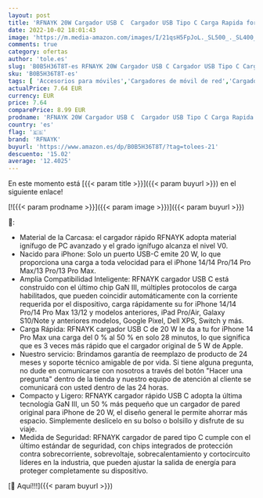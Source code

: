 ```yaml
---
layout: post
title: 'RFNAYK 20W Cargador USB C  Cargador USB Tipo C Carga Rapida for iPhone 14/14 Pro/14 Pro MAX  PD 3.0 Cargador Móvil USB C Adaptador for iPhone 12 13 Pro MAX 11 XR 8 Galaxy Pixel 4/3 iPad Mini  Blanco '
date: 2022-10-02 18:01:43
image: 'https://m.media-amazon.com/images/I/21qsH5FpJoL._SL500_._SL400_.jpg'
comments: true
category: ofertas
author: 'tole.es'
slug: 'B0B5H36T8T-es RFNAYK 20W Cargador USB C Cargador USB Tipo C Carga Rapida...'
sku: 'B0B5H36T8T-es'
tags: [ 'Accesorios para móviles','Cargadores de móvil de red','Cargadores para móviles','Comunicación móvil y accesorios','Electrónica','ipad','iphone','rfnayk','🇪🇸', ]
actualPrice: 7.64 EUR
currency: EUR
price: 7.64
comparePrice: 8.99 EUR
prodname: 'RFNAYK 20W Cargador USB C  Cargador USB Tipo C Carga Rapida for iPhone 14/14 Pro/14 Pro MAX  PD 3.0 Cargador Móvil USB C Adaptador for iPhone 12 13 Pro MAX 11 XR 8 Galaxy Pixel 4/3 iPad Mini  Blanco '
country: 'es'
flag: '🇪🇸'
brand: 'RFNAYK'
buyurl: 'https://www.amazon.es/dp/B0B5H36T8T/?tag=tolees-21'
descuento: '15.02'
average: '12.4025'
---
```


En este momento está [{{< param title >}}]({{< param buyurl >}}) en el siguiente enlace!

[![{{< param prodname >}}]({{< param image >}})]({{< param buyurl >}})

🔎:

- Material de la Carcasa: el cargador rápido RFNAYK adopta material ignífugo de PC avanzado y el grado ignífugo alcanza el nivel V0.
- Nacido para iPhone: Solo un puerto USB-C emite 20 W, lo que proporciona una carga a toda velocidad para el iPhone 14/14 Pro/14 Pro Max/13 Pro/13 Pro Max.
- Amplia Compatibilidad Inteligente: RFNAYK cargador USB C está construido con el último chip GaN III, múltiples protocolos de carga habilitados, que pueden coincidir automáticamente con la corriente requerida por el dispositivo, carga rápidamente su for iPhone 14/14 Pro/14 Pro Max 13/12 y modelos anteriores, iPad Pro/Air, Galaxy S10/Note y anteriores modelos, Google Pixel, Dell XPS, Switch y más.
- Carga Rápida: RFNAYK cargador USB C de 20 W le da a tu for iPhone 14 Pro Max una carga del 0 % al 50 % en solo 28 minutos, lo que significa que es 3 veces más rápido que el cargador original de 5 W de Apple.
- Nuestro servicio: Brindamos garantía de reemplazo de producto de 24 meses y soporte técnico amigable de por vida. Si tiene alguna pregunta, no dude en comunicarse con nosotros a través del botón "Hacer una pregunta" dentro de la tienda y nuestro equipo de atención al cliente se comunicará con usted dentro de las 24 horas.
- Compacto y Ligero: RFNAYK cargador rápido USB C adopta la última tecnología GaN III, un 50 % más pequeño que un cargador de pared original para iPhone de 20 W, el diseño general le permite ahorrar más espacio. Simplemente deslícelo en su bolso o bolsillo y disfrute de su viaje.
- Medida de Seguridad: RFNAYK cargador de pared tipo C cumple con el último estándar de seguridad, con chips integrados de protección contra sobrecorriente, sobrevoltaje, sobrecalentamiento y cortocircuito líderes en la industria, que pueden ajustar la salida de energía para proteger completamente su dispositivo.

[🛒 Aquí!!!]({{< param buyurl >}})
